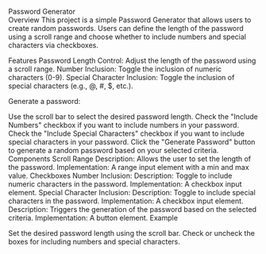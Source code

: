 Password Generator
<br>
Overview
This project is a simple Password Generator that allows users to create random passwords. Users can define the length of the password using a scroll range and choose whether to include numbers and special characters via checkboxes.

Features
Password Length Control: Adjust the length of the password using a scroll range.
Number Inclusion: Toggle the inclusion of numeric characters (0-9).
Special Character Inclusion: Toggle the inclusion of special characters (e.g., @, #, $, etc.).

Generate a password:

Use the scroll bar to select the desired password length.
Check the "Include Numbers" checkbox if you want to include numbers in your password.
Check the "Include Special Characters" checkbox if you want to include special characters in your password.
Click the "Generate Password" button to generate a random password based on your selected criteria.
Components
Scroll Range
Description: Allows the user to set the length of the password.
Implementation: A range input element with a min and max value.
Checkboxes
Number Inclusion:
Description: Toggle to include numeric characters in the password.
Implementation: A checkbox input element.
Special Character Inclusion:
Description: Toggle to include special characters in the password.
Implementation: A checkbox input element.
Description: Triggers the generation of the password based on the selected criteria.
Implementation: A button element.
Example

Set the desired password length using the scroll bar.
Check or uncheck the boxes for including numbers and special characters.
